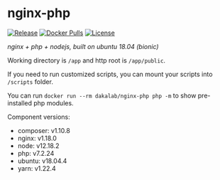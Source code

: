 # nginx-php

[![Release](https://img.shields.io/github/release/dakalab/nginx-php.svg)](https://github.com/dakalab/nginx-php/releases)
[![Docker Pulls](https://img.shields.io/docker/pulls/dakalab/nginx-php.svg)](https://hub.docker.com/r/dakalab/nginx-php)
[![License](https://img.shields.io/github/license/dakalab/nginx-php.svg)](https://github.com/dakalab/nginx-php)

*nginx + php + nodejs, built on ubuntu 18.04 (bionic)*

Working directory is `/app` and http root is `/app/public`.

If you need to run customized scripts, you can mount your scripts into `/scripts` folder.

You can run `docker run --rm dakalab/nginx-php php -m` to show pre-installed php modules.

Component versions:

- composer: v1.10.8
- nginx: v1.18.0
- node: v12.18.2
- php: v7.2.24
- ubuntu: v18.04.4
- yarn: v1.22.4
